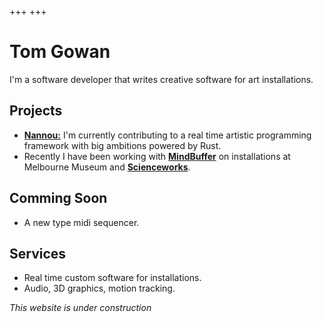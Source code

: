+++
+++
# Tom Gowan
I'm a software developer that writes creative software for art installations.

## Projects
- __[Nannou:](http://nannou.cc/)__ I'm currently contributing to a real time artistic programming framework with big ambitions powered by Rust.
- Recently I have been working with __[MindBuffer](https://www.mindbuffer.net/)__ on installations at Melbourne Museum and __[Scienceworks](https://museumsvictoria.com.au/scienceworks/)__.

## Comming Soon
- A new type midi sequencer.

## Services
- Real time custom software for installations.
- Audio, 3D graphics, motion tracking.

_This website is under construction_

